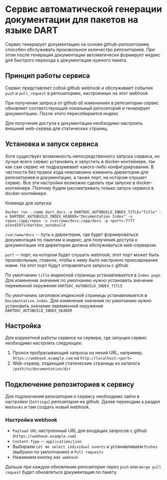 # Сервис автоматической генерации документации для пакетов на языке DART

Сервис генерирует документацию на основе github-репозиториев, способен обслуживать произвольное количество репозиториев. При этом после генерации документации автоматически формирует индекс для быстрого перехода к документации нужного пакета.

## Принцип работы сервиса

Сервис представляет собой github webhook и обслуживает события `push` и `pull_request` в репозиториях, настроенных на этот webhook

При получении запроса от github об изменениях в репозитории сервис обновляет соответствующий локальный репозиторий и генерирует документацию. После этого пересобирается индекс

Для получения доступа к документации необходимо настроить внешний web-сервер для статических страниц.

## Установка и запуск сервиса

Хотя существует возможность непосредственного запуска сервиса, но лучше всего сервис установить и запустить в docker-контейнере, так как сам сервис не подразумевает какого-либо конфигурирования. В частности без правок кода невозможно изменить директории для репозиториев и документации, а также порт, на котором слушает сервис. Все эти настройки возможно сделать при запуске в docker-контейнере. Поэтому будем рассматривать только запуск сервиса в docker-контейнере.

Команда для запуска:

`docker run --name dart_docs -e DARTDOC_AUTOBUILD_INDEX_TITLE="Title" -e DARTDOC_AUTOBUILD_INDEX_HEADER="Documentation Index" -v repos:/app/repos -v /var/www/docs:/app/docs -p <port>:7777 alexd1971/dartdoc_autobuild`

`/var/www/docs` -- путь к директории, где будет формироваться документация по пакетам и индекс; для получения доступа к документации эта директория должна обслуживаться web-сервером.

`port` -- порт, на котором будет слушать webhook; этот порт может быть произвольным, главное, чтобы к нему было настроено проксирование извне. На этот порт будут отправляться запросы с github

По умолчанию `title` индексной страницы устанавливается в `Index page`. Для изменения значения по умолчанию нужно установить значение переменной окружения `DARTDOC_AUTOBUILD_INDEX_TITLE`

По умолчанию заголовок индексной страницы устанавливается в `Documentation index`. Для изменения значения по умолчанию нужно установить значение переменной окружения `DARTDOC_AUTOBUILD_INDEX_HEADER`


##  Настройка

Для корректной работы сервиса на сервере, где запущен сервис необходимо настроить следующее:

1. Прокси пробрасывающий запросы на некий URL, например, `https://webhook.example.com` на `http://localhost:<port>`
2. Web-сервер, отдающий статические страницы из каталога `/path/to/documentation/dir`

## Подключение репозиториев к сервису

Для подлкючения репозитория к сервису необходимо зайти в настройки (`Settings`) репозитория на github. Далее переходим а раздел `Webhooks` и там создать новый webhook.

### Настройка webhook

* `Payload URL` настроенный URL для входящих запросов с github (`https://webhook.example.com`)
* `Content-Type` -- `application/json`
* Выбираем `Let me select individual events` и устанавливаем `Pushes` (выбрано по умполчанию) и `Pull requests`
* Нажимаем кнопку `Add webhook`

Дальше при каждом обновлении репозитория через `push` или `merge pull request` будет обновляться документация по пакету.